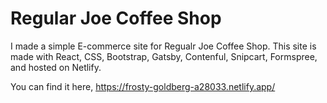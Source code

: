 # Regular Joe Coffee Shop

I made a simple E-commerce site for Regualr Joe Coffee Shop. This site is made with React, CSS, Bootstrap, Gatsby, Contenful, Snipcart, Formspree, and hosted on Netlify. 

You can find it here, https://frosty-goldberg-a28033.netlify.app/
